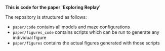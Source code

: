 **This is code for the paper 'Exploring Replay'**

The repository is structured as follows:
- `paper/code` contains all models and maze configurations 
- `paper/figures_code` contains scripts which can be run to generate any individual figure 
- `paper/figures` contains the actual figures generated with those scripts
